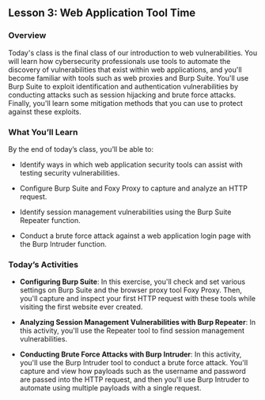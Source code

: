 ## Lesson 3: Web Application Tool Time 
 
### Overview

Today's class is the final class of our introduction to web vulnerabilities. You will learn how cybersecurity professionals use tools to automate the discovery of vulnerabilities that exist within web applications, and you'll become familiar with tools such as web proxies and Burp Suite. You'll use Burp Suite to exploit identification and authentication vulnerabilities by conducting attacks such as session hijacking and brute force attacks. Finally, you'll learn some mitigation methods that you can use to protect against these exploits.
 
### What You’ll Learn
 
By the end of today’s class, you’ll be able to:
 
* Identify ways in which web application security tools can assist with testing security vulnerabilities.

* Configure Burp Suite and Foxy Proxy to capture and analyze an HTTP request.

* Identify session management vulnerabilities using the Burp Suite Repeater function.

* Conduct a brute force attack against a web application login page with the Burp Intruder function.

### Today’s Activities

* **Configuring Burp Suite**: In this exercise, you'll check and set various settings on Burp Suite and the browser proxy tool Foxy Proxy. Then, you'll capture and inspect your first HTTP request with these tools while visiting the first website ever created.

* **Analyzing Session Management Vulnerabilities with Burp Repeater**: In this activity, you'll use the Repeater tool to find session management vulnerabilities. 

* **Conducting Brute Force Attacks with Burp Intruder**: In this activity, you'll use the Burp Intruder tool to conduct a brute force attack. You'll capture and view how payloads such as the username and password are passed into the HTTP request, and then you'll use Burp Intruder to automate using multiple payloads with a single request.